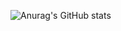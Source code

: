 ![Anurag's GitHub stats](https://github-readme-stats.vercel.app/api?username=lucas852757&show_icons=true&theme=merko)
